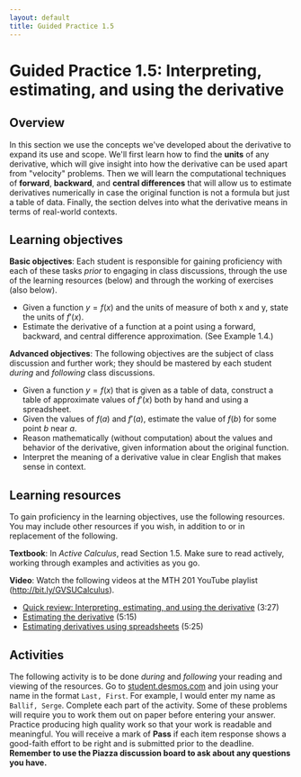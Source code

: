 ```yaml
---
layout: default
title: Guided Practice 1.5
---
```


# Guided Practice 1.5: Interpreting, estimating, and using the derivative

## Overview

In this section we use the concepts we've developed about the derivative to expand its use and scope. We'll first learn how to find the **units** of any derivative, which will give insight into how the derivative can be used apart from "velocity" problems. Then we will learn the computational techniques of **forward**, **backward**, and **central differences** that will allow us to estimate derivatives numerically in case the original function is not a formula but just a table of data. Finally, the section delves into what the derivative means in terms of real-world contexts.

## Learning objectives

__Basic objectives__: Each student is responsible for gaining proficiency with each of these tasks _prior_ to engaging in class discussions, through the use of the learning resources (below) and through the working of exercises (also below).


* Given a function $y = f(x)$ and the units of measure of both x and y, state the units of $f'(x)$.
* Estimate the derivative of a function at a point using a forward, backward, and central difference approximation. (See Example 1.4.)

__Advanced objectives__: The following objectives are the subject of class discussion and further work; they should be mastered by each student _during_ and _following_ class discussions.

* Given a function $y = f(x)$ that is given as a table of data, construct a table of approximate values of $f'(x)$ both by hand and using a spreadsheet.
* Given the values of $f(a)$ and $f'(a)$, estimate the value of $f(b)$ for some point $b$ near $a$.
* Reason mathematically (without computation) about the values and behavior of the derivative, given information about the original function.
* Interpret the meaning of a derivative value in clear English that makes sense in context.

## Learning resources

To gain proficiency in the learning objectives, use the following resources. You may include other resources if you wish, in addition to or in replacement of the following.

__Textbook__: In _Active Calculus_, read Section 1.5. Make sure to read actively, working through examples and activities as you go.

__Video__: Watch the following videos at the MTH 201 YouTube playlist (http://bit.ly/GVSUCalculus).

- [Quick review: Interpreting, estimating, and using the derivative](http://www.youtube.com/watch?v=XZa0uNu6Uyk) (3:27)
- [Estimating the derivative](http://www.youtube.com/watch?v=wWdijnTdkTk) (5:15)
- [Estimating derivatives using spreadsheets](http://www.youtube.com/watch?v=CJ_OZ-Uxs3o) (5:25)
## Activities

The following activity is to be done _during_ and _following_ your reading and viewing of the resources. Go to [student.desmos.com](https://student.desmos.com/?prepopulateCode=X9E6EB) and join using your name in the format `Last, First`. For example, I would enter my name as `Ballif, Serge`. Complete each part of the activity. Some of these problems will require you to work them out on paper before entering your answer. Practice producing high quality work so that your work is readable and meaningful. You will receive a mark of __Pass__ if each item response shows a good-faith effort to be right and is submitted prior to the deadline. __Remember to use the Piazza discussion board to ask about any questions you have.__
